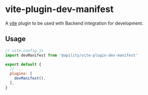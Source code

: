 # vite-plugin-dev-manifest
A [vite](https://github.com/vitejs/vite) plugin to be used with Backend Integration for development.

## Usage

```js
// vite.config.js
import devManifest from '@apility/vite-plugin-dev-manifest'

export default {
  // ...
  plugins: [
    devManifest(),
  ],
}
```
